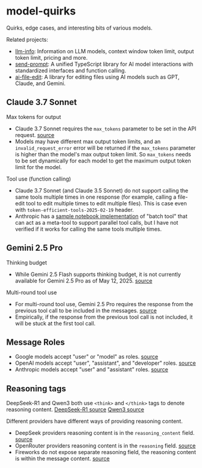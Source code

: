# model-quirks

Quirks, edge cases, and interesting bits of various models.

Related projects:

- [llm-info](https://github.com/paradite/llm-info): Information on LLM models, context window token limit, output token limit, pricing and more.
- [send-prompt](https://github.com/paradite/send-prompt): A unified TypeScript library for AI model interactions with standardized interfaces and function calling.
- [ai-file-edit](https://github.com/paradite/ai-file-edit): A library for editing files using AI models such as GPT, Claude, and Gemini.

## Claude 3.7 Sonnet

Max tokens for output

- Claude 3.7 Sonnet requires the `max_tokens` parameter to be set in the API request. [source](https://docs.anthropic.com/en/api/messages#body-max-tokens)
- Models may have different max output token limits, and an `invalid_request_error` error will be returned if the `max_tokens` parameter is higher than the model's max output token limit. So `max_tokens` needs to be set dynamically for each model to get the maximum output token limit for the model.

Tool use (function calling)

- Claude 3.7 Sonnet (and Claude 3.5 Sonnet) do not support calling the same tools multiple times in one response (for example, calling a file-edit tool to edit multiple times to edit multiple files). This is case even with `token-efficient-tools-2025-02-19` header.
- Anthropic has a [sample notebook implementation](https://github.com/anthropics/anthropic-cookbook/blob/main/tool_use/parallel_tools_claude_3_7_sonnet.ipynb) of "batch tool" that can act as a meta-tool to support parallel tool calls, but I have not verified if it works for calling the same tools multiple times.

## Gemini 2.5 Pro

Thinking budget

- While Gemini 2.5 Flash supports thinking budget, it is not currently available for Gemini 2.5 Pro as of May 12, 2025. [source](https://ai.google.dev/gemini-api/docs/thinking)

Multi-round tool use

- For multi-round tool use, Gemini 2.5 Pro requires the response from the previous tool call to be included in the messages. [source](https://ai.google.dev/gemini-api/docs/function-calling?example=meeting#step_4_create_user_friendly_response_with_function_result_and_call_the_model_again)
- Empirically, if the response from the previous tool call is not included, it will be stuck at the first tool call.

## Message Roles

- Google models accept "user" or "model" as roles. [source](https://ai.google.dev/gemini-api/docs/text-generation)
- OpenAI models accept "user", "assistant", and "developer" roles. [source](https://platform.openai.com/docs/guides/text?api-mode=chat)
- Anthropic models accept "user" and "assistant" roles. [source](https://docs.anthropic.com/en/api/messages)

## Reasoning tags

DeepSeek-R1 and Qwen3 both use `<think>` and `</think>` tags to denote reasoning content. [DeepSeek-R1 source](https://huggingface.co/deepseek-ai/DeepSeek-R1) [Qwen3 source](https://qwenlm.github.io/blog/qwen3/)

Different providers have different ways of providing reasoning content.

- DeepSeek providers reasoning content is in the `reasoning_content` field. [source](https://api-docs.deepseek.com/guides/reasoning_model)
- OpenRouter providers reasoning content is in the `reasoning` field. [source](https://openrouter.ai/docs/use-cases/reasoning-tokens)
- Fireworks do not expose separate reasoning field, the reasoning content is within the message content. [source](https://docs.fireworks.ai/api-reference/post-chatcompletions)
